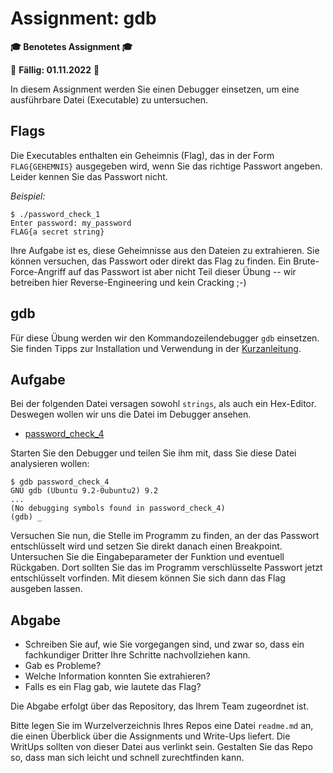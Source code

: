# Assignment: gdb

**🎓 Benotetes Assignment 🎓**

📆 **Fällig: 01.11.2022** 📆

In diesem Assignment werden Sie einen Debugger einsetzen, um eine ausführbare Datei (Executable) zu untersuchen.


## Flags

Die Executables enthalten ein Geheimnis (Flag), das in der Form `FLAG{GEHEMNIS}` ausgegeben wird, wenn Sie das richtige Passwort angeben. Leider kennen Sie das Passwort nicht.

_Beispiel:_

```console
$ ./password_check_1
Enter password: my_password
FLAG{a secret string}
```

Ihre Aufgabe ist es, diese Geheimnisse aus den Dateien zu extrahieren. Sie können versuchen, das Passwort oder direkt das Flag zu finden. Ein Brute-Force-Angriff auf das Passwort ist aber nicht Teil dieser Übung -- wir betreiben hier Reverse-Engineering und kein Cracking ;-)


## gdb

Für diese Übung werden wir den Kommandozeilendebugger `gdb` einsetzen. Sie finden Tipps zur Installation und Verwendung in der [Kurzanleitung](../help/gdb.md).

## Aufgabe

Bei der folgenden Datei versagen sowohl `strings`, als auch ein Hex-Editor. Deswegen wollen wir uns die Datei im Debugger ansehen.

  * [password_check_4](password_check_4)

Starten Sie den Debugger und teilen Sie ihm mit, dass Sie diese Datei analysieren wollen:

```console
$ gdb password_check_4
GNU gdb (Ubuntu 9.2-0ubuntu2) 9.2
...
(No debugging symbols found in password_check_4)
(gdb) _
```

Versuchen Sie nun, die Stelle im Programm zu finden, an der das Passwort entschlüsselt wird und setzen Sie direkt danach einen Breakpoint. Untersuchen Sie die Eingabeparameter der Funktion und eventuell Rückgaben. Dort sollten Sie das im Programm verschlüsselte Passwort jetzt entschlüsselt vorfinden. Mit diesem können Sie sich dann das Flag ausgeben lassen.


## Abgabe

  * Schreiben Sie auf, wie Sie vorgegangen sind, und zwar so, dass ein fachkundiger Dritter Ihre Schritte nachvollziehen kann.
  * Gab es Probleme?
  * Welche Information konnten Sie extrahieren?
  * Falls es ein Flag gab, wie lautete das Flag?

Die Abgabe erfolgt über das Repository, das Ihrem Team zugeordnet ist.

Bitte legen Sie im Wurzelverzeichnis Ihres Repos eine Datei `readme.md` an, die einen Überblick über die Assignments und Write-Ups liefert. Die WritUps sollten von dieser Datei aus verlinkt sein. Gestalten Sie das Repo so, dass man sich leicht und schnell zurechtfinden kann.